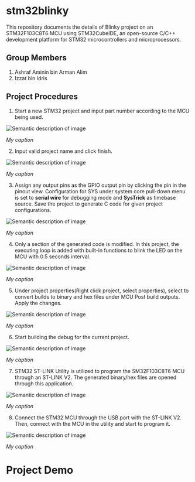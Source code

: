 # stm32blinky
This repository documents the details of Blinky project on an STM32F103C8T6 MCU using STM32CubeIDE, an open-source C/C++ development platform for STM32 microcontrollers and microprocessors.



## Group Members
1. Ashraf Aminin bin Arman Alim
2. Izzat bin Idris


## Project Procedures
1. Start a new STM32 project and input part number according to the MCU being used.

![Semantic description of image](/image/pic1.jpg)

*My caption*




2. Input valid project name and click finish.

![Semantic description of image](/image/pic2.png)

*My caption*




3. Assign any output pins as the GPIO output pin by clicking the pin in the pinout view. Configuration for SYS under system core pull-down menu is set to **serial wire** for debugging mode and **SysTrick** as timebase source. Save the project to generate C code for given project configurations.

![Semantic description of image](/image/pic3.png)

*My caption*




4. Only a section of the generated code is modified. In this project, the executing loop is added with built-in functions to blink the LED on the MCU with 0.5 seconds interval. 

![Semantic description of image](/image/pic4.png)

*My caption*




5. Under project properties(Right click project, select properties), select to convert builds to binary and hex files under MCU Post build outputs. Apply the changes.

![Semantic description of image](/image/pic6.png)

*My caption*




6. Start building the debug for the current project.

![Semantic description of image](/image/pic5.png)

*My caption*




7. STM32 ST-LINK Utility is utilized to program the SM32F103C8T6 MCU through an ST-LINK V2. The generated binary/hex files are opened through this application.

![Semantic description of image](/image/pic7.png)

*My caption*




8. Connect the STM32 MCU through the USB port with the ST-LINK V2. Then, connect with the MCU in the utility and start to program it.

![Semantic description of image](/image/pic8.png)

*My caption*




# Project Demo

<p allign="center>
  <iframe width="560" height="315" src="https://www.youtube.com/embed/_CVdfKgjmKk" title="YouTube video player" frameborder="0" allow="accelerometer; autoplay; clipboard-write; encrypted-media; gyroscope; picture-in-picture" allowfullscreen> </iframe>
</p>

